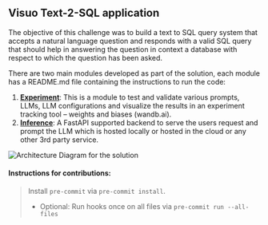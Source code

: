 ## Visuo Text-2-SQL application

The objective of this challenge was to build a text to SQL query system that accepts a natural language question and responds with a valid SQL query that should help in answering the question in context a database with respect to which the question has been asked.

There are two main modules developed as part of the solution, each module has a README.md file containing the instructions to run the code:

1. **[Experiment](https://github.com/prabhupad26/visuo_solution/tree/master/experiment)**: This is a module to test and validate various prompts, LLMs, LLM configurations and visualize the results in an experiment tracking tool – weights and biases (wandb.ai).
2. **[Inference](https://github.com/prabhupad26/visuo_solution/tree/master/inference)**: A FastAPI supported backend to serve the users request and prompt the LLM which is hosted locally or hosted in the cloud or any other 3rd party service.

![Architecture Diagram for the solution](https://github.com/user-attachments/assets/9b0c8a46-ade7-4f13-a2d9-7c405c62e4af)


#### Instructions for contributions: 
>Install `pre-commit` via `pre-commit install`.
>   * Optional: Run hooks once on all files via `pre-commit run --all-files`
